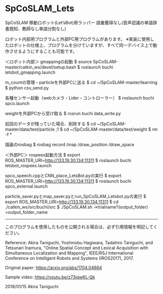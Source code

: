 # SpCoSLAM_Lets
SpCoSLAM  移動ロボット(Let’sBot)用ラッパー
語彙獲得なし(音声認識の単語辞書既知、教師なし単語分割なし)

ロボット内部用プログラムと外部PC用プログラムがあります。
※実装に使用したロボットの仕様上、プログラムを分けていますが、すべて同一デバイス上で動作させるようにすることも可能です。

＜ロボット内部＞
gmappingの起動
$ source SpCoSLAM-master/catkin_ws/devel/setup.bash
$ roslaunch buchi letsbot_gmapping.launch

m_countの管理・particleを外部PCに送る
$ cd ~/SpCoSLAM-master/learning
$ python csv_send.py

各種センサー起動（webカメラ・Lider・コントローラー）
$ roslaunch buchi spco.launch

weightを外部PCから受け取る
$ rosrun buchi data_write.py

前回のデータが残っていた場合、削除する
$ cd ~/SpCoSLAM-master/data/test/particle
;1
$ cd ~/SpCoSLAM-master/data/test/weight
$ rm -f *

描画のrosbag
$ rosbag record /map /draw_position /draw_space

＜外部PC＞
rospeex起動方法
$ export ROS_MASTER_URI=http://133.19.30.134:11311
$ roslaunch buchi letsbot_rospeex.launch

spco_speech.cppとCNN_place_LetsBot.pyの実行
$ export ROS_MASTER_URI=http://133.19.30.134:11311
$ roslaunch buchi spco_external.launch

particle_saver.pyとmap_saver.pyとrun_SpCoSLAM_Letsbot.pyの実行
$ export ROS_MASTER_URI=http://133.19.30.134:11311
$ cd ./catkin_ws/src/buchi/src
$ ./SpCoSLAM.sh
->trialname?(output_folder) >output_folder_name


---
このプログラムを使用したものを公開される場合は、必ず引用情報を明記してください。

Reference:
Akira Taniguchi, Yoshinobu Hagiwara, Tadahiro Taniguchi, and Tetsunari Inamura, "Online Spatial Concept and Lexical Acquisition with Simultaneous Localization and Mapping", IEEE/RSJ International Conference on Intelligent Robots and Systems (IROS2017), 2017.

Original paper:
https://arxiv.org/abs/1704.04664

Sample video:
https://youtu.be/z73iqwKL-Qk

2018/01/15  Akira Taniguchi
